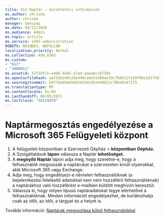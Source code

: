 ```yaml
---
title: 613 Naptár – közzétételi információk
ms.author: chrisda
author: chrisda
manager: dansimp
ms.date: 04/21/2020
ms.audience: Admin
ms.topic: article
ms.service: o365-administration
ROBOTS: NOINDEX, NOFOLLOW
localization_priority: Normal
ms.collection: Adm_O365
ms.custom:
- "613"
- "3800011"
ms.assetid: 5372dfc5-e4d8-4e65-a7ad-aaaabccb758e
ms.openlocfilehash: aaf3eb249c2de449ca4e31486eb19c760512f1d9f8be2d1f501e7cdf54de62ed
ms.sourcegitcommit: b5f7da89a650d2915dc652449623c78be6247175
ms.translationtype: MT
ms.contentlocale: hu-HU
ms.lasthandoff: 08/05/2021
ms.locfileid: "54119970"
---
```

# <a name="enable-calendar-sharing-using-the-microsoft-365-admin-center"></a>Naptármegosztás engedélyezése a Microsoft 365 Felügyeleti központ

1. A felügyeleti központban a Szervezeti Gépház   >   **központban Gépház.**
2. A Szolgáltatások **lapon** válassza a Naptár **lehetőséget.**
3. A **megnyíló Naptár** lapon adja meg, hogy szeretné-e, hogy a felhasználók megosszák a naptárukat a szervezeten kívüli olyanokkal, akik Microsoft 365 vagy Exchange.
4. Adja meg, hogy engedélyezi-e névtelen felhasználóknak (a bejelentkezési hitelesítő adatokkal nem nem hozzáférő felhasználóknak) a naptárakhoz való hozzáférést e-mailben küldött meghívón keresztül.
5. Válassza ki, hogy milyen típusú naptáradatokat tegye elérhetővé a felhasználóknak. Minden információt engedélyezhet, de korlátozhatja csak az időt, az időt, a tárgyat és a helyet is.

További információ: [Naptárak megosztása külső felhasználókkal](https://docs.microsoft.com/microsoft-365/admin/manage/share-calendars-with-external-users)
